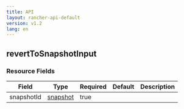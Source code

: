 ```yaml
---
title: API
layout: rancher-api-default
version: v1.2
lang: en
---
```


## revertToSnapshotInput





### Resource Fields

Field | Type | Required | Default | Description
---|---|---|---|---
snapshotId | [snapshot]({{site.baseurl}}/rancher/{{page.version}}/{{page.lang}}/api/api-resources/snapshot/) | true |  | 

